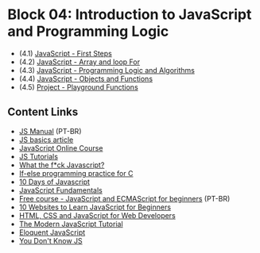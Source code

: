 # Block 04: Introduction to JavaScript and Programming Logic

- (4.1) [JavaScript - First Steps](https://github.com/LeonarDev/Trybe/tree/main/Exercises/fundamentals/block_04/4.1)
- (4.2) [JavaScript - Array and loop For](https://github.com/LeonarDev/Trybe/tree/main/Exercises/fundamentals/block_04/4.2)
- (4.3) [JavaScript - Programming Logic and Algorithms](https://github.com/LeonarDev/Trybe/tree/main/Exercises/fundamentals/block_04/4.3)
- (4.4) [JavaScript - Objects and Functions](https://github.com/LeonarDev/Trybe/tree/main/Exercises/fundamentals/block_04/4.4)
- (4.5) [Project - Playground Functions](https://github.com/LeonarDev/Trybe/tree/main/Projects/Playground-Functions)



## Content Links
- [JS Manual](https://tableless.github.io/iniciantes/manual/js/) (PT-BR)
- [JS basics article](https://www.freecodecamp.org/news/learn-these-javascript-fundamentals-and-become-a-better-developer-2a031a0dc9cf/)
- [JavaScript Online Course](https://learnjavascript.online/)
- [JS Tutorials](https://www.learn-js.org/)
- [What the f*ck Javascript?](https://github.com/denysdovhan/wtfjs)
- [If-else programming practice for C](https://codeforwin.org/2015/05/if-else-programming-practice.html)
- [10 Days of Javascript](https://www.hackerrank.com/domains/tutorials/10-days-of-javascript)
- [JavaScript Fundamentals](https://medium.com/nybles/javacript-fundamentals-52cfafda60a2)
- [Free course - JavaScript and ECMAScript for beginners](https://www.youtube.com/playlist?list=PLHz_AreHm4dlsK3Nr9GVvXCbpQyHQl1o1) (PT-BR)
- [10 Websites to Learn JavaScript for Beginners](https://hackernoon.com/10-websites-to-learn-javascript-for-beginners-31e13bbdbb5c)
- [HTML, CSS and JavaScript for Web Developers](https://www.coursera.org/learn/html-css-javascript-for-web-developers)
- [The Modern JavaScript Tutorial](https://javascript.info/)
- [Eloquent JavaScript](https://eloquentjavascript.net/)
- [You Don't Know JS](https://github.com/getify/You-Dont-Know-JS)
